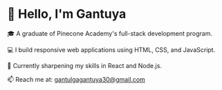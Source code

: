 # 👋 Hello, I'm Gantuya

🎓 A graduate of Pinecone Academy's full-stack development program.

💻 I build responsive web applications using HTML, CSS, and JavaScript.

🌱 Currently sharpening my skills in React and Node.js.

📫 Reach me at: gantulgagantuya30@gmail.com
